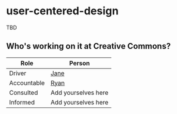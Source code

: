 # user-centered-design
TBD

## Who's working on it at Creative Commons?

| Role  | Person |
| ------------- | ------------- |
| Driver  | [Jane](https://github.com/janeatcc)  |
| Accountable  | [Ryan](https://github.com/ryanmerkley)  |
| Consulted | Add yourselves here |
| Informed | Add yourselves here |
